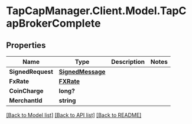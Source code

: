 # TapCapManager.Client.Model.TapCapBrokerComplete
## Properties

Name | Type | Description | Notes
------------ | ------------- | ------------- | -------------
**SignedRequest** | [**SignedMessage**](SignedMessage.md) |  | 
**FxRate** | [**FXRate**](FXRate.md) |  | 
**CoinCharge** | **long?** |  | 
**MerchantId** | **string** |  | 

[[Back to Model list]](../README.md#documentation-for-models) [[Back to API list]](../README.md#documentation-for-api-endpoints) [[Back to README]](../README.md)

